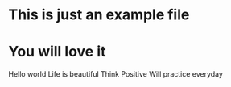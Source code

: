 # This is just an example file
# You will love it
Hello world
Life is beautiful
Think Positive
Will practice everyday
